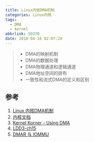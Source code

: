 ```yaml
---
title: Linux内核DMA机制
categories: Linux内核
tags:
  - DMA
  - kernel
abbrlink: 59370
date: 2018-04-16 02:07:24
---
```


>* DMA的映射机制
>* DMA的数据处理
>* DMA物理通道和逻辑通道
>* DMA地址空间的排布
>* 一致性和流式DMA的定义和区别

<!--more-->

## 参考

1. [Linux 内核DMA机制](https://my.oschina.net/u/174242/blog/70359)
2. [内核文档](https://www.kernel.org/doc/Documentation/DMA-API-HOWTO.txt)
3. [Kernel Korner - Using DMA](https://www.linuxjournal.com/article/7104)
4. [LDD3-ch15](https://static.lwn.net/images/pdf/LDD3/ch15.pdf)
5. [DMAR 与 IOMMU](http://linuxperf.com/?p=67)
